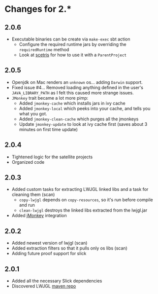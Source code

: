 # Changes for 2.*

## 2.0.6

  * Executable binaries can be create via `make-exec` sbt action
    * Configure the required runtime jars by overriding the `requiredRuntime` method
    * Look at [scetris] for how to use it with a `ParentProject` 

## 2.0.5

  * Openjdk on Mac renders an `unknown` os... adding `Darwin` support.
  * Fixed issue #4... Removed loading anything defined in the user's `JAVA_LIBRARY_PATH`
as I felt this caused more strange issues.
  * `JMonkey` trait became a lot more pimp:
    * Added `jmonkey-cache` which installs jars in ivy cache
    * Added `jmonkey-local` which peeks into your cache, and tells you what you got.
    * Added `jmonkey-clean-cache` which purges all the jmonkeys
    * Update `jmonkey-update` to look at ivy cache first (saves about 3 minutes on first time update)

## 2.0.4

  * Tightened logic for the satellite projects
  * Organized code

## 2.0.3

  * Added custom tasks for extracting LWJGL linked libs and a task for cleaning them (scan)
    * `copy-lwjgl` depends on `copy-resources`, so it's run before compile and run
    * `clean-lwjgl` destroys the linked libs extracted from the lwjgl.jar
  * Added [jMonkey] integration

## 2.0.2

  * Added newest version of lwjgl (scan)
  * Added extraction filters so that it pulls only os libs (scan)
  * Adding future proof support for slick

## 2.0.1 

  * Added all the necessary Slick dependencies
  * Discovered LWJGL [maven repo]

[scetris]: https://github.com/philcali/Scetris
[jMonkey]: http://jmonkeyengine.org/
[maven repo]: http://www.lwjgl.org/wiki/index.php?title=LWJGL_use_in_Maven
